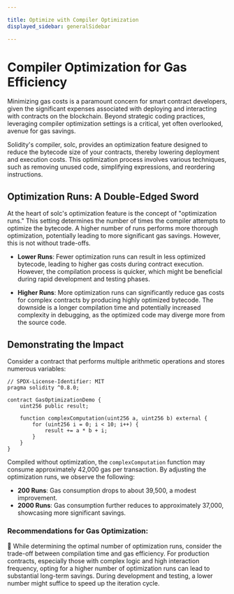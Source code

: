 ```yaml
---

title: Optimize with Compiler Optimization
displayed_sidebar: generalSidebar

---
```


# Compiler Optimization for Gas Efficiency

Minimizing gas costs is a paramount concern for smart contract developers, given the significant expenses associated with deploying and interacting with contracts on the blockchain. Beyond strategic coding practices, leveraging compiler optimization settings is a critical, yet often overlooked, avenue for gas savings.

Solidity's compiler, solc, provides an optimization feature designed to reduce the bytecode size of your contracts, thereby lowering deployment and execution costs. This optimization process involves various techniques, such as removing unused code, simplifying expressions, and reordering instructions.

## Optimization Runs: A Double-Edged Sword

At the heart of solc's optimization feature is the concept of "optimization runs." This setting determines the number of times the compiler attempts to optimize the bytecode. A higher number of runs performs more thorough optimization, potentially leading to more significant gas savings. However, this is not without trade-offs.

- **Lower Runs**: Fewer optimization runs can result in less optimized bytecode, leading to higher gas costs during contract execution. However, the compilation process is quicker, which might be beneficial during rapid development and testing phases.

- **Higher Runs**: More optimization runs can significantly reduce gas costs for complex contracts by producing highly optimized bytecode. The downside is a longer compilation time and potentially increased complexity in debugging, as the optimized code may diverge more from the source code.

## Demonstrating the Impact

Consider a contract that performs multiple arithmetic operations and stores numerous variables:

```solidity
// SPDX-License-Identifier: MIT
pragma solidity ^0.8.0;

contract GasOptimizationDemo {
    uint256 public result;

    function complexComputation(uint256 a, uint256 b) external {
        for (uint256 i = 0; i < 10; i++) {
            result += a * b + i;
        }
    }
}
```

Compiled without optimization, the `complexComputation` function may consume approximately 42,000 gas per transaction. By adjusting the optimization runs, we observe the following:

- **200 Runs**: Gas consumption drops to about 39,500, a modest improvement.
- **2000 Runs**: Gas consumption further reduces to approximately 37,000, showcasing more significant savings.

### Recommendations for Gas Optimization:

🌟 While determining the optimal number of optimization runs, consider the trade-off between compilation time and gas efficiency. For production contracts, especially those with complex logic and high interaction frequency, opting for a higher number of optimization runs can lead to substantial long-term savings. During development and testing, a lower number might suffice to speed up the iteration cycle.